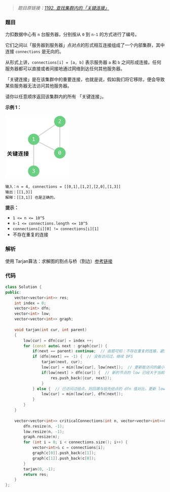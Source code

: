 > *题目原链接：[1192. 查找集群内的「关键连接」](https://leetcode-cn.com/contest/weekly-contest-154/problems/critical-connections-in-a-network/)*

### 题目

力扣数据中心有 `n` 台服务器，分别按从 `0` 到 `n-1` 的方式进行了编号。

它们之间以「服务器到服务器」点对点的形式相互连接组成了一个内部集群，其中连接 `connections` 是无向的。

从形式上讲，`connections[i] = [a, b]` 表示服务器 `a` 和 `b` 之间形成连接。任何服务器都可以直接或者间接地通过网络到达任何其他服务器。

「关键连接」是在该集群中的重要连接，也就是说，假如我们将它移除，便会导致某些服务器无法访问其他服务器。

请你以任意顺序返回该集群内的所有 「关键连接」。

**示例 1：**

<img src="./Resources/critical-connections-in-a-network.png" width="200" height="200" />

```
输入：n = 4, connections = [[0,1],[1,2],[2,0],[1,3]]
输出：[[1,3]]
解释：[[3,1]] 也是正确的。
```

**提示：**

- `1 <= n <= 10^5`
- `n-1 <= connections.length <= 10^5`
- `connections[i][0] != connections[i][1]`
- 不存在重复的连接

### 解析

使用 Tarjan算法：求解图的割点与桥（割边）[参考链接](https://www.cnblogs.com/nullzx/p/7968110.html)

### 代码

```cpp
class Solution {
public:
    vector<vector<int>> res;
    int index = 0;
    vector<int> dfn;
    vector<int> low;
    vector<vector<int>> graph;
    
    void tarjan(int cur, int parent)
    {
        low[cur] = dfn[cur] = index ++;
        for (const auto& next : graph[cur]) {
            if(next == parent) continue;  // 由题可知：不存在重复的连接，避免重复访问
            if (dfn[next] == -1) {  // 没有访问过，继续 DFS
                tarjan(next, cur);
                low[cur] = min(low[cur], low[next]);  // 更新能访问的最小序号的祖先结点
                if(low[next] > dfn[cur]) {  // 新的节点的 low 已经大于当前节点的序号，说明已经不在同一个强联通分量里了
                    res.push_back({cur, next});
                }
            } else {  // 已访问过结点，则回溯与祖先结点的 dfn 值对比，更新 low 值
                low[cur] = min(low[cur], dfn[next]);
            }
        }
    }

    vector<vector<int>> criticalConnections(int n, vector<vector<int>>& connections) {
        dfn.resize(n, -1);
        low.resize(n, -1);    
        graph.resize(n);
        for (int i = 0; i < connections.size(); i++) {
            vector<int>& c = connections[i];
            graph[c[0]].push_back(c[1]);
            graph[c[1]].push_back(c[0]);
        }
        tarjan(0, -1);
        return res;
    }
};
```